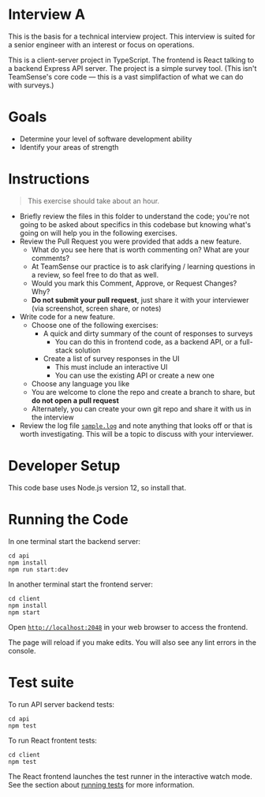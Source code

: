 # Interview A

This is the basis for a technical interview project. This interview is suited for a senior engineer with an interest or focus on operations.

This is a client-server project in TypeScript. The frontend is React talking to a backend Express API server. The project is a simple survey tool. (This isn't TeamSense's core code — this is a vast simplifaction of what we can do with surveys.)

# Goals
- Determine your level of software development ability
- Identify your areas of strength

# Instructions

> This exercise should take about an hour.

- Briefly review the files in this folder to understand the code; you're not going to be asked about specifics in this codebase but knowing what's going on will help you in the following exercises.
- Review the Pull Request you were provided that adds a new feature.
    - What do you see here that is worth commenting on? What are your comments?
    - At TeamSense our practice is to ask clarifying / learning questions in a review, so feel free to do that as well.
    - Would you mark this Comment, Approve, or Request Changes? Why?
    - **Do not submit your pull request**, just share it with your interviewer (via screenshot, screen share, or notes)
- Write code for a new feature.
    - Choose one of the following exercises:
        - A quick and dirty summary of the count of responses to surveys
            - You can do this in frontend code, as a backend API, or a full-stack solution
        - Create a list of survey responses in the UI
            - This must include an interactive UI
            - You can use the existing API or create a new one
    - Choose any language you like
    - You are welcome to clone the repo and create a branch to share, but **do not open a pull request**
    - Alternately, you can create your own git repo and share it with us in the interview
- Review the log file [`sample.log`](sample.log) and note anything that looks off or that is worth investigating. This will be a topic to discuss with your interviewer.

# Developer Setup
This code base uses Node.js version 12, so install that.

# Running the Code
In one terminal start the backend server:
```
cd api
npm install
npm run start:dev
```

In another terminal start the frontend server:
```
cd client
npm install
npm start
```

Open [`http://localhost:2048`](http://localhost:2048) in your web browser to access the frontend.

The page will reload if you make edits. You will also see any lint errors in the console.

# Test suite
To run API server backend tests:
```
cd api
npm test
```

To run React frontent tests:
```
cd client
npm test
```

The React frontend launches the test runner in the interactive watch mode. See the section about [running tests](https://facebook.github.io/create-react-app/docs/running-tests) for more information.
